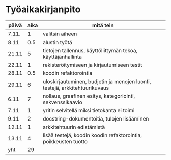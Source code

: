# Työaikakirjanpito  

| päivä | aika | mitä tein |
| ---- | --- | --- |
| 7.11. | 1  | valitsin aiheen | 
| 8.11 | 0.5 | alustin työtä |
| 21.11 | 5 | tietojen tallennus, käyttöliittymän tekoa, käyttäjänhallinta |  
| 22.11 | 1 | rekisteröitymiseen ja kirjautumiseen testit |
| 28.11 | 0.5 | koodin refaktorointia |
| 29.11 | 6 | uloskirjautuminen, budjetin ja menojen luonti, testejä, arkkitehtuurikuvaus |
| 6.11 | 7 | nollaus, graafinen esitys, kategoriointi, sekvenssikaavio |
|7.11 | 1 | yritin selvitellä miksi tietokanta ei toimi |
| 9.11 | 2 | docstring-dokumentoitia, tulojen lisääminen |
| 12.11 | 1 | arkkitehtuurin edistämistä |
| 13.11 | 4 | lisää testejä, koodin koodin refaktorointia, poikkeusten tuotto |
| yht | 29 | |


